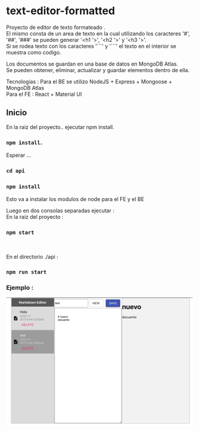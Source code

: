 # text-editor-formatted

Proyecto de editor de texto formateado . <br>
El mismo consta de un area de texto en la cual utilizando los caracteres '#', '##', '###'  se pueden generar '<h1 '>', '<h2 '>' y '<h3 '>'. <br>
Si se rodea texto con los caracteres '```' y '´´´' el texto en el interior se muestra como codigo. <br>

Los documentos se guardan en una base de datos en MongoDB Atlas. <br>
Se pueden obtener, eliminar, actualizar y guardar elementos dentro de ella. <br>

Tecnologias : 
Para el BE se utilizo NodeJS + Express + Mongoose + MongoDB Atlas <br>
Para el FE : React + Material UI


## Inicio

En la raiz del proyecto.. ejecutar npm install.
### `npm install`.
Esperar ...
### `cd api`
### `npm install`

Esto va a instalar los modulos de node para el FE y el BE

Luego en dos consolas separadas ejecutar :  <br>
En la raiz del proyecto : 
### `npm start`
 <br>

En el directorio ./api : 
### `npm run start`


### Ejemplo : 
![Captura de pantalla](https://raw.githubusercontent.com/agustinjacob49/text-editor-formatted/main/src/assets/screenshot.png)

